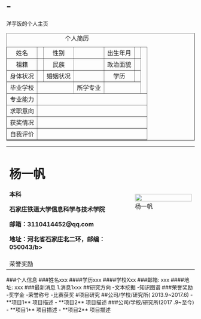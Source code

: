 # -
洋芋饭的个人主页






<body>
    <table border="1" cellspacing="0" width=“650” align="center">
        <caption>个人简历</caption>
        <tr align="center">
            <td>姓名</td>
            <td></td>
            <td>性别</td>
            <td></td>
            <td>出生年月</td>
            <td></td>
            <td colspan="2" rowspan="4"></td>
        </tr>
        <tr align="center">
            <td>祖籍</td>
            <td></td>
            <td>民族</td>
            <td></td>
            <td>政治面貌</td>
            <td></td>
        </tr>
        <tr align="center">
            <td>身体状况</td>
            <td></td>
            <td>婚姻状况</td>
            <td></td>
            <td>学历</td>
            <td></td>
        </tr>
        <tr align="center">
            <td>毕业学校</td>
            <td colspan="2"></td>
            <td>所学专业</td>
            <td colspan="2"></td>
        </tr>
        <tr align="center" class="body">
            <td>专业能力</td>
            <td colspan="7"></td>
        </tr>
        <tr align="center" class="body">
            <td>求职意向</td>
            <td colspan="7"></td>
        </tr>
        <tr align="center" class="body">
            <td>获奖情况</td>
            <td colspan="7"></td>
        </tr>
        <tr align="center" class="body">
            <td>自我评价</td>
            <td colspan="7"></td>
        </tr>
    </table>










 <table border="0">
  <tr>
    <td width="50%">
      <h1>杨一帆</h1>
      <p><b>本科</b></p>
      <p><b>石家庄铁道大学信息科学与技术学院</b></p>
      <p><b>邮箱：3110414452@qq.com</b></p>
      <p><b>地址：河北省石家庄北二环，邮编：050043/b></p>
    </td>
    <td width="25%">
      <img src="/zhengjianzhao.jpg" width="100%">      杨一帆
    </td>
  </tr>
 <tr>
  <td>荣誉奖励</td>
 </tr>
</table>
###个人信息
###姓名xxx
####学历xxx
####学校Xxx
###邮箱: xxx 
####地址: xxx
###最新消息
1.消息1xxx
##研究方向
-文本挖掘
-知识图谱
###荣誉奖励
-奖学金
-荣誉称号
-比赛获奖
#项目研究
##公司/学校/研究所( 2013.9~2017.6)
- **项目1**
项目描述
- **项目2**
项目描述
###公司/学校/研究所(2017 .9~至今)
- **项目1**
项目描述
- **项目2**
项目描述

